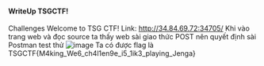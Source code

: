 #### WriteUp TSGCTF! 
Challenges Welcome to TSG CTF!
Link: http://34.84.69.72:34705/
Khi vào trang web và đọc source ta thấy web sài giao thức POST nên quyết định sài Postman test thử
![image](https://user-images.githubusercontent.com/62945136/135751408-31bcee39-0ca3-46fb-ab30-f39c3edb4827.png)
Ta có được flag là TSGCTF{M4king_We6_ch4l1en9e_i5_1ik3_playing_Jenga}
